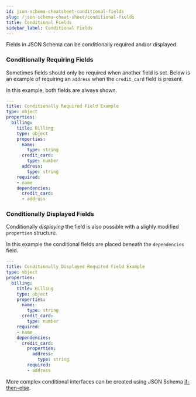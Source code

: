```yaml
---
id: json-schema-cheatsheet-conditional-fields
slug: /json-schema-cheat-sheet/conditional-fields
title: Conditional Fields
sidebar_label: Conditional Fields
---
```


Fields in JSON Schema can be conditionally required and/or displayed.

### Conditionally Requiring Fields

Sometimes fields should only be required when another field is set. Below is an example of requiring an `address` when the `credit_card` field is present.

In this example, both fields are always shown.


```yaml
---
title: Conditionally Required Field Example
type: object
properties:
  billing:
    title: Billing
    type: object
    properties:
      name:
        type: string
      credit_card:
        type: number
      address:
        type: string
    required:
    - name
    dependencies:
      credit_card:
      - address
```

### Conditionally Displayed Fields

Conditionally _displaying_ the field is also possible with a slighly modified `properties` structure.

In this example the conditional fields are placed beneath the `dependencies` field.

```yaml
---
title: Conditionally Displayed Required Field Example
type: object
properties:
  billing:
    title: Billing
    type: object
    properties:
      name:
        type: string
      credit_card:
        type: number
    required:
    - name
    dependencies:
      credit_card:
        properties:
          address:
            type: string
        required:
        - address
```

More complex conditional interfaces can be created using JSON Schema [if-then-else](https://json-schema.org/understanding-json-schema/reference/conditionals.html#if-then-else).
